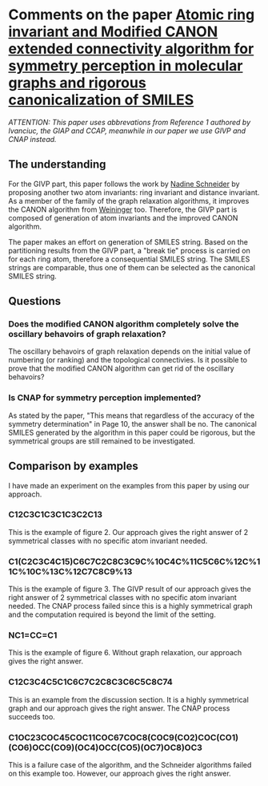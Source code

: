 # Comments on the paper [Atomic ring invariant and Modified CANON extended connectivity algorithm for symmetry perception in molecular graphs and rigorous canonicalization of SMILES](https://jcheminf.biomedcentral.com/articles/10.1186/s13321-020-00453-4#Sec13)

_ATTENTION: This paper uses abbrevations from Reference 1 authored by Ivanciuc, the GIAP and CCAP, meanwhile in our paper we use GIVP and CNAP instead._

## The understanding

For the GIVP part, this paper follows the work by [Nadine Schneider](https://pubs.acs.org/doi/abs/10.1021/acs.jcim.5b00543) by proposing another two atom invariants: ring invariant and distance invariant. As a member of the family of the graph relaxation algorithms, it improves the CANON algorithm from [Weininger](https://pubs.acs.org/doi/pdf/10.1021/ci00062a008) too. Therefore, the GIVP part is composed of generation of atom invariants and the improved CANON algorithm.

The paper makes an effort on generation of SMILES string. Based on the partitioning results from the GIVP part, a "break tie" process is carried on for each ring atom, therefore a consequential SMILES string. The SMILES strings are comparable, thus one of them can be selected as the canonical SMILES string.


## Questions

### Does the modified CANON algorithm completely solve the oscillary behavoirs of graph relaxation?

The oscillary behavoirs of graph relaxation depends on the initial value of numbering (or ranking) and the topological connectivies. Is it possible to prove that the modified CANON algorithm can get rid of the oscillary behavoirs?

### Is CNAP for symmetry perception implemented?

As stated by the paper, "This means that regardless of the accuracy of the symmetry determination" in Page 10, the answer shall be no. The canonical SMILES generated by the algorithm in this paper could be rigorous, but the symmetrical groups are still remained to be investigated.

## Comparison by examples

I have made an experiment on the examples from this paper by using our approach.

### C12C3C1C3C1C3C2C13
This is the example of figure 2. Our approach gives the right answer of 2 symmetrical classes with no specific atom invariant needed.

### C1(C2C3C4C15)C6C7C2C8C3C9C%10C4C%11C5C6C%12C%11C%10C%13C%12C7C8C9%13
This is the example of figure 3. The GIVP result of our approach gives the right answer of 2 symmetrical classes with no specific atom invariant needed. The CNAP process failed since this is a highly symmetrical graph and the computation required is beyond the limit of the setting.

### NC1=CC=C1
This is the example of figure 6. Without graph relaxation, our approach gives the right answer.

### C12C3C4C5C1C6C7C2C8C3C6C5C8C74
This is an example from the discussion section. It is a highly symmetrical graph and our approach gives the right answer. The CNAP process succeeds too.

### C1OC23COC45COC11COC67COC8(COC9(CO2)COC(CO1)(CO6)OCC(CO9)(OC4)OCC(CO5)(OC7)OC8)OC3
This is a failure case of the algorithm, and the Schneider algorithms failed on this example too. However, our approach gives the right answer.
